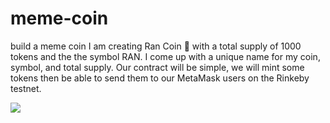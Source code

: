 # meme-coin
build a meme coin I am creating Ran Coin 🦊 with a total supply of 1000 tokens and the the symbol RAN. I come up with a unique name for my coin, symbol, and total supply. Our contract will be simple, we will mint some tokens then be able to send them to our MetaMask users on the Rinkeby testnet.







 <img src="https://github.com/ranjankjha17/meme-coin/blob/main/microProject/meme-coin/my-app/public/meme%20coin.JPG"/>

